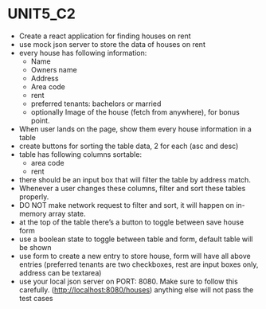 # UNIT5_C2

<ul>
<li>Create a react application for finding houses on rent</li>
<li>use mock json server to store the data of houses on rent</li>
<li>every house has following information:
<ul>
<li>Name</li>
<li>Owners name</li>
<li>Address</li>
<li>Area code</li>
<li>rent</li>
<li>preferred tenants: bachelors or married</li>
<li>optionally Image of the house (fetch from anywhere), for bonus point.</li>
</ul>
</li>
<li>When user lands on the page, show them every house information in a table</li>
<li>create buttons for sorting the table data, 2 for each (asc and desc)</li>
<li>table has following columns sortable:
<ul>
<li>area code</li>
<li>rent</li>
</ul>
</li>
<li>there should be an input box that will filter the table by address match.</li>
<li>Whenever a user changes these columns, filter and sort these tables properly.</li>
<li>DO NOT make network request to filter and sort, it will happen on in-memory array state.</li>
<li>at the top of the table there’s a button to toggle between save house form</li>
<li>use a boolean state to toggle between table and form, default table will be shown</li>
<li>use form to create a new entry to store house, form will have all above entries (preferred tenants are two checkboxes, rest are input boxes only, address can be textarea)</li>
<li>use your local json server on PORT: 8080. Make sure to follow this carefully. (<a href="http://localhost:8080/houses">http://localhost:8080/houses</a>)  anything else will not pass the test cases</li>
</ul>
